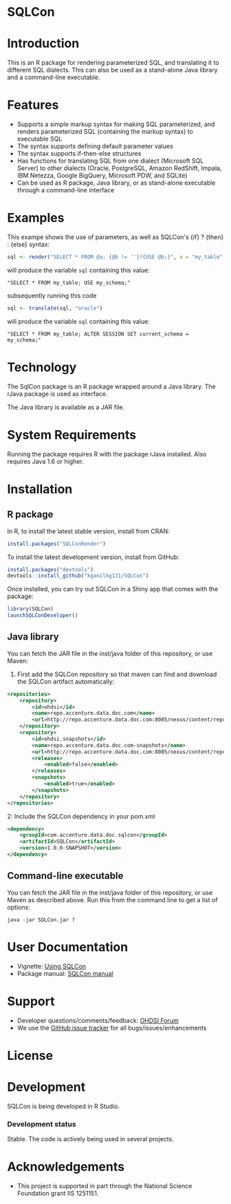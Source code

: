 SQLCon
=========


Introduction
============
This is an R package for rendering parameterized SQL, and translating it to different SQL dialects. This can also be used as a stand-alone Java library and a command-line executable.

Features
========
- Supports a simple markup syntax for making SQL parameterized, and renders parameterized SQL (containing the markup syntax) to executable SQL
- The syntax supports defining default parameter values
- The syntax supports if-then-else structures
- Has functions for translating SQL from one dialect (Microsoft SQL Server) to other dialects (Oracle, PostgreSQL, Amazon RedShift, Impala, IBM Netezza, Google BigQuery, Microsoft PDW, and SQLite)
- Can be used as R package, Java library, or as stand-alone executable through a command-line interface

Examples
========
This exampe shows the use of parameters, as well as SQLCon's {if} ? {then} : {else} syntax:

```r
sql <- render("SELECT * FROM @a; {@b != ''}?{USE @b;}", a = "my_table", b = "my_schema")
```

will produce the variable `sql` containing this value: 

```
"SELECT * FROM my_table; USE my_schema;"
```

subsequently running this code

```r
sql <- translate(sql, "oracle")
```

will produce the variable `sql` containing this value: 

```
"SELECT * FROM my_table; ALTER SESSION SET current_schema =  my_schema;"
```

Technology
==========
The SqlCon package is an R package wrapped around a Java library. The rJava package is used as interface.

The Java library is available as a JAR file.

System Requirements
===================
Running the package requires R with the package rJava installed. Also requires Java 1.6 or higher.

Installation
=============
## R package

In R, to install the latest stable version, install from CRAN:

```r
install.packages("SQLConRender")
```
  
To install the latest development version, install from GitHub:

```r
install.packages("devtools")
devtools::install_github("kganilkg131/SQLCon")
```

Once installed, you can try out SQLCon in a Shiny app that comes with the package:

```r
library(SQLCon)
launchSQLConDeveloper()
```

## Java library
You can fetch the JAR file in the inst/java folder of this repository, or use Maven:

1. First add the SQLCon repository so that maven can find and download the SQLCon artifact automatically:
```xml
<repositories>
	<repository>
		<id>ohdsi</id>
		<name>repo.accenture.data.doc.com</name>
		<url>http://repo.accenture.data.doc.com:8085/nexus/content/repositories/releases</url>
	</repository>
	<repository>
		<id>ohdsi.snapshots</id>
		<name>repo.accenture.data.doc.com-snapshots</name>
		<url>http://repo.accenture.data.doc.com:8085/nexus/content/repositories/snapshots</url>
		<releases>
			<enabled>false</enabled>
		</releases>
		<snapshots>
			<enabled>true</enabled>
		</snapshots>
	</repository>
</repositories>
```
2: Include the SQLCon dependency in your pom.xml
```xml
<dependency>
	<groupId>com.accenture.data.doc.sqlcon</groupId>
	<artifactId>SQLCon</artifactId>
	<version>1.0.0-SNAPSHOT</version>
</dependency>
```

## Command-line executable
You can fetch the JAR file in the inst/java folder of this repository, or use Maven as described above. Run this from the command line to get a list of options:
```
java -jar SQLCon.jar ?
```

User Documentation
==================
* Vignette: [Using SQLCon](https://kganilkg131.github.io/SQLCon/articles/UsingSQLCon.html)
* Package manual: [SQLCon manual](https://kganilkg131.github.io/SQLCon/reference/index.html) 

Support
=======
* Developer questions/comments/feedback: <a href="http://forums.ohdsi.org/c/developers">OHDSI Forum</a>
* We use the <a href="https://github.com/kganilkg131/SQLCon/issues">GitHub issue tracker</a> for all bugs/issues/enhancements

License
=======


Development
===========
SQLCon is being developed in R Studio.

### Development status

Stable. The code is actively being used in several projects.

Acknowledgements
================
- This project is supported in part through the National Science Foundation grant IIS 1251151.

